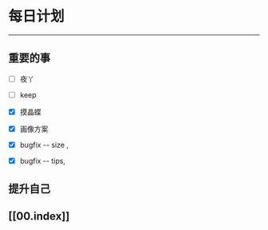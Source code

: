 
# 每日计划
---
## 重要的事

- [ ]    夜丫
- [ ]   keep
- [x]  摸晶蝶
- [x]  画像方案
- [x] bugfix -- size , 
- [x] bugfix -- tips, 




## 提升自己

  



## [[00.index]]










